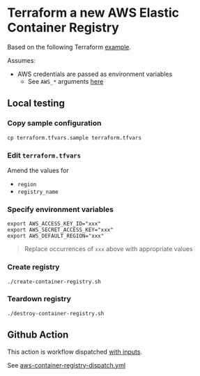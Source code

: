 # Terraform a new AWS Elastic Container Registry

Based on the following Terraform [example](https://registry.terraform.io/providers/hashicorp/aws/latest/docs/resources/ecr_repository#example-usage).

Assumes:

* AWS credentials are passed as environment variables
  * See `AWS_*` arguments [here](https://registry.terraform.io/providers/hashicorp/aws/latest/docs#environment-variables)


## Local testing

### Copy sample configuration

```
cp terraform.tfvars.sample terraform.tfvars
```

### Edit `terraform.tfvars`

Amend the values for

* `region`
* `registry_name`


### Specify environment variables

```
export AWS_ACCESS_KEY_ID="xxx"
export AWS_SECRET_ACCESS_KEY="xxx"
export AWS_DEFAULT_REGION="xxx"
```
> Replace occurrences of `xxx` above with appropriate values

### Create registry

```
./create-container-registry.sh
```

### Teardown registry

```
./destroy-container-registry.sh
```


## Github Action

This action is workflow dispatched [with inputs](https://docs.github.com/en/actions/using-workflows/workflow-syntax-for-github-actions#onworkflow_dispatchinputs).

See [aws-container-registry-dispatch.yml](../../../.github/workflows/aws-container-registry-dispatch.yml)
